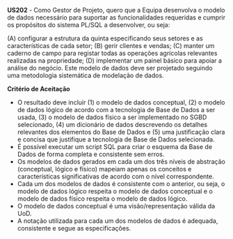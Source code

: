 **US202** - Como Gestor de Projeto, quero que a Equipa desenvolva o modelo de dados necessário para suportar as funcionalidades requeridas e cumprir os propósitos do sistema PL/SQL a desenvolver, ou seja:

(A) configurar a estrutura da quinta especificando seus setores e as características de cada setor;
(B) gerir clientes e vendas;
(C) manter um caderno de campo para registar todas as operações agrícolas relevantes realizadas na propriedade;
(D) implementar um painel básico para apoiar a análise do negócio. Este modelo de dados deve ser projetado seguindo uma metodologia sistemática de modelação de dados.

**Critério de Aceitação**

- O resultado deve incluir (1) o modelo de dados conceptual, (2) o modelo de dados lógico de
  acordo com a tecnologia de Base de Dados a ser usada, (3) o modelo de dados físico a ser
  implementado no SGBD selecionado, (4) um dicionário de dados descrevendo os detalhes
  relevantes dos elementos do Base de Dados e (5) uma justificação clara e concisa que justifique a
  tecnologia de Base de Dados selecionada.
- É possível executar um script SQL para criar o esquema da Base de Dados de forma completa e
  consistente sem erros.
- Os modelos de dados gerados em cada um dos três níveis de abstração (conceptual, lógico e
  físico) mapeiam apenas os conceitos e características significativas de acordo com o nível
  correspondente.
- Cada um dos modelos de dados é consistente com o anterior, ou seja, o modelo de dados lógico
  respeita o modelo de dados conceptual e o modelo de dados físico respeita o modelo de dados
  lógico.
- O modelo de dados conceptual é uma visão/representação válida da UoD.
- A notação utilizada para cada um dos modelos de dados é adequada, consistente e segue as
  especificações.
